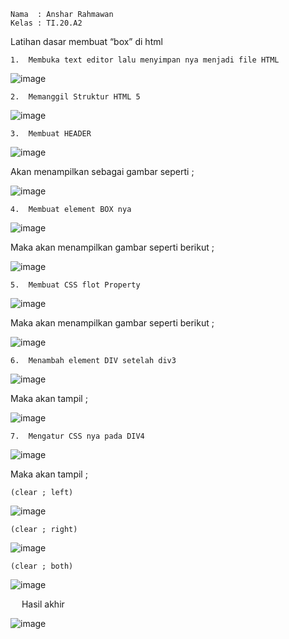     Nama  : Anshar Rahmawan
    Kelas : TI.20.A2
Latihan dasar membuat “box” di html
                  
    1.	Membuka text editor lalu menyimpan nya menjadi file HTML

![image](https://user-images.githubusercontent.com/72779594/161435059-835b4e1f-ad0b-4fa2-a8fa-896813e2a65a.png)
 

    2.	Memanggil Struktur HTML 5

 ![image](https://user-images.githubusercontent.com/72779594/161435065-63f73626-0d81-4b1a-ac02-8a5574e7aea4.png)

    3.	Membuat HEADER

 ![image](https://user-images.githubusercontent.com/72779594/161435069-de71863f-cb86-46ae-a9c6-7ac2a33a3c6e.png)


Akan menampilkan sebagai gambar seperti ;

 ![image](https://user-images.githubusercontent.com/72779594/161435075-04bdd5d6-da92-4273-b874-0964f5ad5ec1.png)

    4.	Membuat element BOX nya

 ![image](https://user-images.githubusercontent.com/72779594/161435094-e058207b-b15d-4a89-9b43-00851ba7b6c0.png)


Maka akan menampilkan gambar seperti berikut ;
 
![image](https://user-images.githubusercontent.com/72779594/161435106-a5796c2f-8f14-4186-9b17-7637fb8dae25.png)

    5.	Membuat CSS flot Property

 ![image](https://user-images.githubusercontent.com/72779594/161435119-12139fec-5032-45ef-bc69-4c77bcb7e643.png)


Maka akan menampilkan gambar seperti berikut ;
 
![image](https://user-images.githubusercontent.com/72779594/161435125-24fe6d63-d017-4371-ab36-889c36e97c41.png)

    6.	Menambah element DIV setelah div3

 ![image](https://user-images.githubusercontent.com/72779594/161435136-daf63de0-3496-4b08-9519-e4a8d48e7e9f.png)


Maka akan tampil ;

 ![image](https://user-images.githubusercontent.com/72779594/161435142-e6be54dc-d02f-497a-9deb-655179374996.png)

    7.	Mengatur CSS nya pada DIV4

 ![image](https://user-images.githubusercontent.com/72779594/161435153-7420f60d-5e48-426d-996b-de536abab126.png)


Maka akan tampil ;
           
    (clear ; left)
 
![image](https://user-images.githubusercontent.com/72779594/161435164-5c260549-09d3-46a1-8801-b6893062b7f0.png)

    (clear ; right)

 ![image](https://user-images.githubusercontent.com/72779594/161435176-8c7ef5f7-f7e5-43a3-8d39-e509a4038776.png)

    (clear ; both)

 ![image](https://user-images.githubusercontent.com/72779594/161435183-ce0d67cb-c1c8-4fa6-b74d-99875425051f.png)
 
 
                                                 Hasil akhir 


![image](https://user-images.githubusercontent.com/72779594/161435263-a2ff70a1-947f-4d24-be80-8222b6ed67b8.png)

